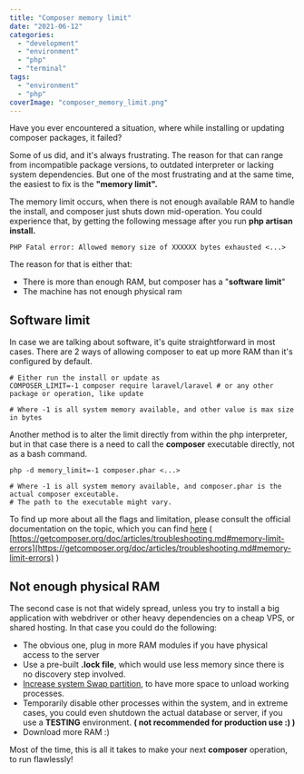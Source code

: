 ```yaml
---
title: "Composer memory limit"
date: "2021-06-12"
categories: 
  - "development"
  - "environment"
  - "php"
  - "terminal"
tags: 
  - "environment"
  - "php"
coverImage: "composer_memory_limit.png"
---
```


Have you ever encountered a situation, where while installing or updating composer packages, it failed?  
  
Some of us did, and it's always frustrating. The reason for that can range from incompatible package versions, to outdated interpreter or lacking system dependencies. But one of the most frustrating and at the same time, the easiest to fix is the **"memory limit".**

The memory limit occurs, when there is not enough available RAM to handle the install, and composer just shuts down mid-operation. You could experience that, by getting the following message after you run **php artisan install.**

```
PHP Fatal error: Allowed memory size of XXXXXX bytes exhausted <...>
```

The reason for that is either that:

- There is more than enough RAM, but composer has a "**software limit**"
- The machine has not enough physical ram

## Software limit

In case we are talking about software, it's quite straightforward in most cases. There are 2 ways of allowing composer to eat up more RAM than it's configured by default.

```
# Either run the install or update as
COMPOSER_LIMIT=-1 composer require laravel/laravel # or any other package or operation, like update

# Where -1 is all system memory available, and other value is max size in bytes
```

Another method is to alter the limit directly from within the php interpreter, but in that case there is a need to call the **composer** executable directly, not as a bash command.

```
php -d memory_limit=-1 composer.phar <...>

# Where -1 is all system memory available, and composer.phar is the actual composer exceutable.
# The path to the executable might vary.
```

To find up more about all the flags and limitation, please consult the official documentation on the topic, which you can find [here](https://getcomposer.org/doc/articles/troubleshooting.md#memory-limit-errors) ( [https://getcomposer.org/doc/articles/troubleshooting.md#memory-limit-errors](https://getcomposer.org/doc/articles/troubleshooting.md#memory-limit-errors) )

## Not enough physical RAM

The second case is not that widely spread, unless you try to install a big application with webdriver or other heavy dependencies on a cheap VPS, or shared hosting. In that case you could do the following:

- The obvious one, plug in more RAM modules if you have physical access to the server
- Use a pre-built **.lock file**, which would use less memory since there is no discovery step involved.
- [Increase system Swap partition](https://askubuntu.com/questions/178712/how-to-increase-swap-space), to have more space to unload working processes.
- Temporarily disable other processes within the system, and in extreme cases, you could even shutdown the actual database or server, if you use a **TESTING** environment. **( not recommended for production use :) )**
- Download more RAM :)

Most of the time, this is all it takes to make your next **composer** operation, to run flawlessly!

